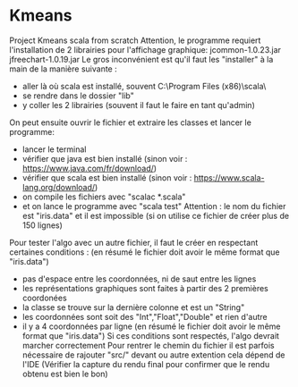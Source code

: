# Kmeans
Project Kmeans scala from scratch 
Attention, le programme requiert l'installation de 2 librairies pour l'affichage graphique:
jcommon-1.0.23.jar 
jfreechart-1.0.19.jar
Le gros inconvénient est qu'il faut les "installer" à la main de la manière suivante :
- aller là où scala est installé, souvent C:\Program Files (x86)\scala\
- se rendre dans le dossier "lib"
- y coller les 2 librairies (souvent il faut le faire en tant qu'admin) 


On peut ensuite ouvrir le fichier et extraire les classes et lancer le programme:
- lancer le terminal 
- vérifier que java est bien installé (sinon voir : https://www.java.com/fr/download/) 
- vérifier que scala est bien installé (sinon voir : https://www.scala-lang.org/download/)
- on compile les fichiers avec "scalac *.scala" 
- et on lance le programme avec "scala test"
Attention : le nom du fichier est "iris.data" et il est impossible (si on utilise ce fichier de créer 
plus de 150 lignes) 

Pour tester l'algo avec un autre fichier, il faut le créer en respectant certaines conditions :
(en résumé le fichier doit avoir le même format que "iris.data")
- pas d'espace entre les coordonnées, ni de saut entre les lignes 
- les représentations graphiques sont faites à partir des 2 premières coordonées 
- la classe se trouve sur la dernière colonne et est un "String" 
- les coordonnées sont soit des "Int","Float","Double" et rien d'autre
- il y a 4 coordonnées par ligne 
(en résumé le fichier doit avoir le même format que "iris.data")
Si ces conditions sont respectés, l'algo devrait marcher correctement 
Pour rentrer le chemin du fichier il est parfois nécessaire de rajouter "src/" devant ou autre extention 
cela dépend de l'IDE 
(Vérifier la capture du rendu final pour confirmer que le rendu obtenu est bien le bon)
